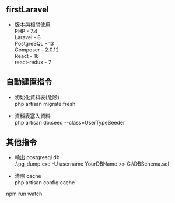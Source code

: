 ## firstLaravel

-   版本與相關使用  
    PHP - 7.4  
    Laravel - 8  
    PostgreSQL - 13  
    Composer - 2.0.12  
    React - 16  
    react-redux - 7

## 自動建置指令

-   初始化資料表(危險)  
    php artisan migrate:fresh

-   資料表塞入資料  
    php artisan db:seed --class=UserTypeSeeder

## 其他指令

-   輸出 postgresql db  
    .\pg_dump.exe -U username YourDBName >> G:\DBSchema.sql

-   清除 cache  
    php artisan config:cache

npm run watch
